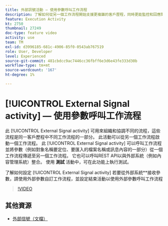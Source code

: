 ```yaml
---
title: 外部訊號活動 — 使用參數呼叫工作流程
description: 了解如何從另一個工作流程開始支援更複雜的客戶歷程，同時更能監控和回應問題。
feature: Execution Activity
kt: 2750
thumbnail: 27249
doc-type: feature video
activity: use
team: TM
exl-id: d3996185-681c-4906-85f0-0543ab767519
role: User, Developer
level: Experienced
source-git-commit: 481cbdcc9ac7446cc36fbff6e3d6e43fe333d30b
workflow-type: tm+mt
source-wordcount: '167'
ht-degree: 1%

---
```



# [!UICONTROL External Signal activity]  — 使用參數呼叫工作流程

此 [!UICONTROL External Signal activity] 可用來組織和協調不同的流程，這些流程是同一客戶歷程中不同工作流程的一部分。 此活動可以從另一個工作流程啟動一個工作流程。 此 [!UICONTROL External Signal activity] 可以呼叫工作流程並將參數（例如對象名稱要定位、要匯入的檔案名稱或訊息內容的一部分）從一個工作流程傳遞至另一個工作流程。 它也可以呼叫REST API以與外部系統（例如內容管理系統）整合。 使用 **測試** 活動中，可在此功能上執行測試。

了解如何設定 [!UICONTROL External Signal activity] 若要從外部系統**接收參數，請使用外部參數自訂工作流程，並設定結束活動以使用外部參數呼叫工作流程

>[!VIDEO](https://video.tv.adobe.com/v/27249/?quality=12)

## 其他資源

* [外部信號（文檔）](https://experienceleague.adobe.com/docs/campaign-standard/using/managing-processes-and-data/calling-workflow-external-parameters/calling-a-workflow-with-external-parameters.html)
